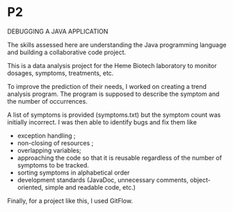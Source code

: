 # P2
DEBUGGING A JAVA APPLICATION

The skills assessed here are understanding the Java programming language and building a collaborative code project.

This is a data analysis project for the Heme Biotech laboratory to monitor dosages, symptoms, treatments, etc. 

To improve the prediction of their needs, I worked on creating a trend analysis program. 
The program is supposed to describe the symptom and the number of occurrences. 

A list of symptoms is provided (symptoms.txt) but the symptom count was initially incorrect. 
I was then able to identify bugs and fix them like
- exception handling ;
- non-closing of resources ;
- overlapping variables;
- approaching the code so that it is reusable regardless of the number of symptoms to be tracked.
- sorting symptoms in alphabetical order
- development standards (JavaDoc, unnecessary comments, object-oriented, simple and readable code, etc.)

Finally, for a project like this, I used GitFlow. 


